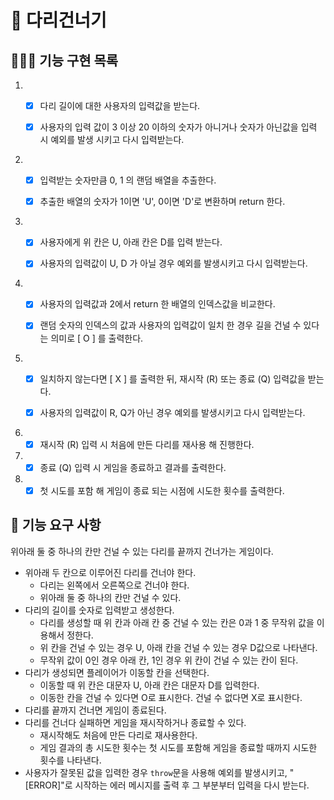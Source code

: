 # 🌉 다리건너기

## 👨🏻‍💻 기능 구현 목록

1. - [x] 다리 길이에 대한 사용자의 입력값을 받는다.

   - [x] 사용자의 입력 값이 3 이상 20 이하의 숫자가 아니거나 숫자가 아닌값을 입력 시 예외를 발생 시키고 다시 입력받는다.

2. - [x] 입력받는 숫자만큼 0, 1 의 랜덤 배열을 추출한다.

   - [x] 추출한 배열의 숫자가 1이면 'U', 0이면 'D'로 변환하며 return 한다.

3. - [x] 사용자에게 위 칸은 U, 아래 칸은 D를 입력 받는다.

   - [x] 사용자의 입력값이 U, D 가 아닐 경우 예외를 발생시키고 다시 입력받는다.

4. - [x] 사용자의 입력값과 2에서 return 한 배열의 인덱스값을 비교한다.

   - [x] 랜덤 숫자의 인덱스의 값과 사용자의 입력값이 일치 한 경우 길을 건널 수 있다는 의미로 [ O ] 를 출력한다.

5. - [x] 일치하지 않는다면 [ X ] 를 출력한 뒤, 재시작 (R) 또는 종료 (Q) 입력값을 받는다.

   - [x] 사용자의 입력값이 R, Q가 아닌 경우 예외를 발생시키고 다시 입력받는다.

6. - [x] 재시작 (R) 입력 시 처음에 만든 다리를 재사용 해 진행한다.

7. - [x] 종료 (Q) 입력 시 게임을 종료하고 결과를 출력한다.

8. - [x] 첫 시도를 포함 해 게임이 종료 되는 시점에 시도한 횟수를 출력한다.

## 🚀 기능 요구 사항

위아래 둘 중 하나의 칸만 건널 수 있는 다리를 끝까지 건너가는 게임이다.

- 위아래 두 칸으로 이루어진 다리를 건너야 한다.
  - 다리는 왼쪽에서 오른쪽으로 건너야 한다.
  - 위아래 둘 중 하나의 칸만 건널 수 있다.
- 다리의 길이를 숫자로 입력받고 생성한다.
  - 다리를 생성할 때 위 칸과 아래 칸 중 건널 수 있는 칸은 0과 1 중 무작위 값을 이용해서 정한다.
  - 위 칸을 건널 수 있는 경우 U, 아래 칸을 건널 수 있는 경우 D값으로 나타낸다.
  - 무작위 값이 0인 경우 아래 칸, 1인 경우 위 칸이 건널 수 있는 칸이 된다.
- 다리가 생성되면 플레이어가 이동할 칸을 선택한다.
  - 이동할 때 위 칸은 대문자 U, 아래 칸은 대문자 D를 입력한다.
  - 이동한 칸을 건널 수 있다면 O로 표시한다. 건널 수 없다면 X로 표시한다.
- 다리를 끝까지 건너면 게임이 종료된다.
- 다리를 건너다 실패하면 게임을 재시작하거나 종료할 수 있다.
  - 재시작해도 처음에 만든 다리로 재사용한다.
  - 게임 결과의 총 시도한 횟수는 첫 시도를 포함해 게임을 종료할 때까지 시도한 횟수를 나타낸다.
- 사용자가 잘못된 값을 입력한 경우 `throw`문을 사용해 예외를 발생시키고, "[ERROR]"로 시작하는 에러 메시지를 출력 후 그 부분부터 입력을 다시 받는다.
